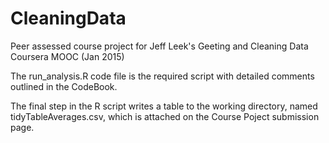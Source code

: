 # CleaningData
Peer assessed course project for Jeff Leek's Geeting and Cleaning Data Coursera MOOC (Jan 2015)

The run_analysis.R code file is the required script with detailed comments outlined in the CodeBook.  

The final step in the R script writes a table to the working directory, named tidyTableAverages.csv, which is attached on the Course Poject submission page. 
